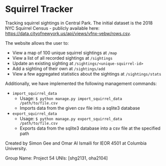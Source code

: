 # Squirrel Tracker
Tracking squirrel sightings in Central Park. 
The initial dataset is the 2018 NYC Squirrel Census - publicly available here: https://data.cityofnewyork.us/api/views/vfnx-vebw/rows.csv.

The website allows the user to:
 
- View a map of 100 unique squirrel sightings at ```/map```
- View a list of all recorded sightings at ```/sightings```
- Update an existing sighting at ```/sightings/<unique-squirrel-id>```
- Add a sighting of their own at ```/sightings/add```
- View a few aggregated statistics about the sightings at ```/sightings/stats```

Additionally, we have implemented the following management commands:

- ```import_squirrel_data```
    - Usage: ```$ python manage.py import_squirrel_data /path/to/file.csv```
    - Imports data from the given csv file into a sqlite3 database
- ```export_squirrel_data```
    - Usage: ```$ python manage.py export_squirrel_data /path/to/file.csv```
    - Exports data from the sqlite3 database into a csv file at the specified path

Created by Simon Gee and Omar Al Ismaili for IEOR 4501 at Columbia University.

Group Name: Project 54
UNIs: [shg2131, oha2104]  

